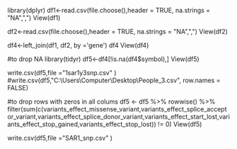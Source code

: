 library(dplyr)
df1<-read.csv(file.choose(),header = TRUE, na.strings = "NA",",")
View(df1)

df2<-read.csv(file.choose(),header = TRUE, na.strings = "NA",",")
View(df2)

df4<-left_join(df1, df2, by ='gene')
df4
View(df4)

#to drop NA
library(tidyr)
df5<-df4[!is.na(df4$symbol),]
View(df5)


write.csv(df5,file ="1sar1y3snp.csv" )
#write.csv(df5,"C:\\Users\\Computer\\Desktop\\People_3.csv", row.names = FALSE)

#to drop rows with zeros in all colums
df5 <- df5 %>% 
  rowwise() %>% 
  filter(sum(c(variants_effect_missense_variant,variants_effect_splice_acceptor_variant,variants_effect_splice_donor_variant,variants_effect_start_lost,variants_effect_stop_gained,variants_effect_stop_lost)) != 0)
View(df5)


write.csv(df5,file ="SAR1_snp.csv" )
